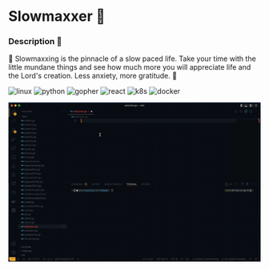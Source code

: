 # Slowmaxxer 👻

### Description 📜

🐢 Slowmaxxing is the pinnacle of a slow paced life.
Take your time with the little mundane things and see how much more you will appreciate life and the Lord's creation. Less anxiety, more gratitude. 🌴

![linux](https://github.com/buildkite/emojis/blob/main/img-buildkite-64/linux.png) ![python](https://github.com/buildkite/emojis/blob/main/img-buildkite-64/python.png) ![gopher](https://github.com/buildkite/emojis/blob/main/img-buildkite-64/golang.png) ![react](https://github.com/buildkite/emojis/blob/main/img-buildkite-64/react.png) ![k8s](https://user-images.githubusercontent.com/33865204/209663865-ff7c8695-478b-4c49-a056-df19b17664fd.png) ![docker](https://github.com/buildkite/emojis/blob/main/img-buildkite-64/docker.png) 

![Welcome to my github repo](https://github.com/kislow/kislow/blob/main/codeHello.gif)

<!--
**kislow/kislow** is a ✨ _special_ ✨ repository because its `README.md` (this file) appears on your GitHub profile.

Here are some ideas to get you started:

- 🔭 I’m currently working on ...
- 🌱 I’m currently learning ...
- 👯 I’m looking to collaborate on ...
- 🤔 I’m looking for help with ...
- 💬 Ask me about ...
- 📫 How to reach me: ...
- 😄 Pronouns: ...
- ⚡ Fun fact: ...
-->
